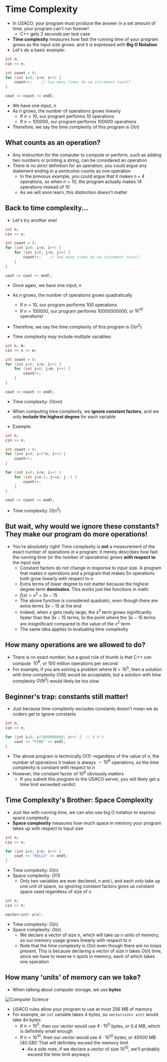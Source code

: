 # Time Complexity

- In USACO, your program must produce the answer in a set amount of time; your program can't run forever!
  - C++ gets 2 seconds per test case
- **Time complexity** measures how fast the running time of your program grows as the input size grows. and it is expressed with **Big O Notation**
- Let's do a basic example:

```c++
int n;
cin >> n;

int count = 0;
for (int i=0; i<n; i++) {
    count++;	// how many times do we increment count?
}

cout << count << endl;
```

- We have one input, $n$
- As $n$ grows, the number of operations grows linearly
  - If $n = 10$, our program performs $10$ operations
  - If $n = 100000$, our program performs $100000$ operations
- Therefore, we say the time complexity of this program is $O(n)$

## What counts as an operation?

- Any instruction for the computer to compute or perform, such as adding two numbers or printing a string, can be considered an operation
- There is no strict definition for an operation; you could argue any statement ending in a semicolon counts as one operation
  - In the previous example, you could argue that it makes $n + 4$ operations, so when $n = 10$, the program actually makes $14$ operations instead of $10$
  - As we will soon learn, this distinction doesn't matter

## Back to time complexity...

- Let's try another one!

```c++
int n;
cin >> n;

int count = 0;
for (int i=0; i<n; i++) {
    for (int j=0; j<n; j++) {
        count++;	// how many times do we increment count?
    }
}

cout << cout << endl;
```

- Once again, we have one input, $n$
- As $n$ grows, the number of operations grows quadratically
  - If $n = 10$, our program performs $100$ operations
  - If $n = 100000$, our program performs $10000000000$, or $10^{10}$ operations!
- Therefore, we say the time complexity of this program is $O(n^2)$

- Time complexity may include multiple variables:

```c++
int n, m;
cin >> n >> m;

int count = 0;
for (int i=0; i<n; i++) {
    for (int j=0; j<m; j++) {
        count++;
    }
}

cout << count << endl;
```

- Time complexity: $O(nm)$

- When computing time complexity, we **ignore constant factors**, and we only **include the highest degree** for each variable
- Example:

```c++
int n;
cin >> n;

int count = 0;
for (int i=0; i<2*n; i++) {
    count++;
}

for (int i=0; i<n; i++) {
    for (int j=n-1; j>=i; j--) {
        count++;
    }
}

cout << count << endl;
```

- Time complexity: $O(n^2)$

## But wait, why would we ignore these constants? They make our program do more operations!

- You're absolutely right! Time complexity is **not** a measurement of the exact number of operations in a program; it merely describes how fast the running time (or the number of operations) grows **with respect to** the input size
  - Constant factors do not change in response to input size. A program that makes $n$ operations and a program that makes $5n$ operations both grow linearly with respect to $n$
  - Extra terms of lower degree to not matter because the highest degree term **dominates**. This works just like functions in math:
  - $f(x) = x^2 + 3x - 15$
  - The above function is considered quadratic, even though there are extra terms $3x - 15$ at the end
  - Indeed, when $x$ gets really large, the $x^2$ term grows significantly faster than the $3x - 15$ terms, to the point where the $3x - 15$ terms are insignificant compared to the value of the $x^2$ term
  - The same idea applies to evaluating time complexity

## How many operations are we allowed to do?

- There is no exact number, but a good rule of thumb is that C++ can compute $~10^8$, or 100 million operations per second
- For example, if you are solving a problem where $N = 10^5$, then a solution with time complexity $O(N)$ would be acceptable, but a solution with time complexity $O(N^2)$ would likely be too slow

## Beginner's trap: constants still matter!

- Just because time complexity excludes constants doesn't mean we as coders get to ignore constants

```c++
int n;
cin >> n;

for (int i=0; i<1000000000; i++) {	// 9 0's
    cout << "FIRE" << endl;
}
```

- The above program is technically $O(1)$: regardless of the value of $n$, the number of operations it makes is always $\sim 10^9$ operations, so the time complexity is constant with respect to $n$
- However, the constant factor of $10^9$ obviously matters
  - If you submit this program to the USACO server, you will likely get a time limit exceeded verdict

## Time Complexity's Brother: Space Complexity

- Just like with running time, we can also use big O notation to express space complexity
- **Space complexity** measures how much space in memory your program takes up with respect to input size

```c++
int n;
cin >> n;

for (int i=0; i<n; i++) {
    cout << "HELLO" << endl;
}
```

- Time complexity: $O(n)$
- Space complexity: $O(1)$
  - Only two variables are ever declared, $n$ and $i$, and each only take up one unit of space, so ignoring constant factors gives us constant space used regardless of size of $n$

```c++
int n;
cin >> n;

vector<int> a(n);
```

- Time complexity: $O(n)$
- Space complexity: $O(n)$
  - We declare a vector of size $n$, which will take up $n$ units of memory, so our memory usage grows linearly with respect to $n$
  - Note that the time complexity is $O(n)$ even though there are no loops present. This is because declaring a vector of size $n$ takes $O(n)$ time, since we have to reserve $n$ spots in memory, each of which takes one operation

## How many 'units' of memory can we take?

- When talking about computer storage, we use **bytes**

![Computer Science](https://lh3.googleusercontent.com/proxy/T6OAE_XPVAcAZvQ3IZeI_3md6jKHGzHd9vxWSD6zY2tW28FKoOqZDW6u3FhlvNKs9jTAw7o4AiUJ4OXHVwoIwzb4zv2HzeE9tdjxtW2AC7kPScmX7fLaaJFmnzgI8B7gMgmsOk0dN5mcrPyohls4OuPAuM6MV3Ehg0FUAuBh3xlj1-QVsClePNuHm6CVALS2wv9EjQ)

- USACO rules allow your program to use at most $256$ MB of memory
- For example, an `int` variable takes 4 bytes, so `vector<int> a(n)` would take $4n$ bytes
  - If $n = 10^5$, then our vector would use $4 \cdot 10^5$ bytes, or $0.4$ MB, which is definitely small enough
  - If $n = 10^{10}$, then our vector would use $4 \cdot 10^{10}$ bytes, or $40000$ MB ($40$ GB)! That will definitely exceed the memory limit
    - As a side note, if we declare a vector of size $10^{10}$, we'll probably exceed the time limit anyways


